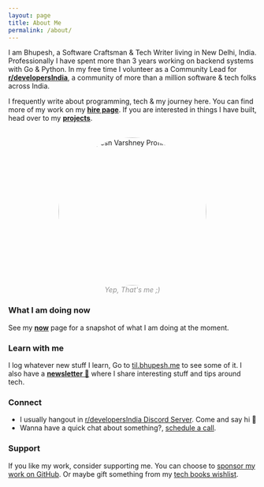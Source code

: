 ```yaml
---
layout: page
title: About Me
permalink: /about/
---
```


I am Bhupesh, a Software Craftsman & Tech Writer living in New Delhi, India. Professionally I have spent more than 3 years working on backend systems with Go & Python. In my free time I volunteer as a Community Lead for [**r/developersIndia**](https://www.reddit.com/r/developersIndia/), a community of more than a million software & tech folks across India.

I frequently write about programming, tech & my journey here. You can find more of my work on my [**hire page**](/hire/). If you are interested in things I have built, head over to my [**projects**](/projects/).


<br>
<center>
<img alt="Bhupesh Varshney Profile Image" src="{{ site.avatar }}" height="300px" style="border-radius:163px;">
<figcaption align="center" style="color: #939393;"><i>Yep, That's me ;)</i></figcaption>
</center>


### What I am doing now

See my [**now**](/now/) page for a snapshot of what I am doing at the moment.

### Learn with me

I log whatever new stuff I learn, Go to <a href="https://til.bhupesh.me"  class="mark">til.bhupesh.me</a> to see some of it. I also have a [**newsletter** 🚀](https://buttondown.email/bhupesh) where I share interesting stuff and tips around tech.

### Connect

- I usually hangout in [r/developersIndia Discord Server](https://discord.gg/Ep6zGAuWbq). Come and say hi 👋
- Wanna have a quick chat about something?, [schedule a call](/chat/).

### Support

If you like my work, consider supporting me. You can choose to [sponsor my work on GitHub](https://github.com/sponsors/Bhupesh-V). Or maybe gift something from my [tech books wishlist](https://www.amazon.in/hz/wishlist/ls/2LBG6D40Z02RJ?ref_=wl_share).

<!-- <a href="https://liberapay.com/bhupesh/donate">
	<img alt="Donate using Liberapay" src="https://liberapay.com/assets/widgets/donate.svg" height="40">
        </a>&nbsp; -->
<!-- <a href="https://paypal.me/BhupeshVarshney">
	<img title="PayPal Bhupesh Varshney" alt="PayPal Bhupesh Varshney" src="https://img.shields.io/badge/PayPal-00457C?style=for-the-badge&logo=paypal&logoColor=white" width="120">
</a> -->